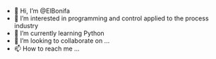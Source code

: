 - 👋 Hi, I’m @ElBonifa
- 👀 I’m interested in programming and control applied to the process industry
- 🌱 I’m currently learning Python 
- 💞️ I’m looking to collaborate on ...
- 📫 How to reach me ...

<!---
ElBonifa/ElBonifa is a ✨ special ✨ repository because its `README.md` (this file) appears on your GitHub profile.
You can click the Preview link to take a look at your changes.
--->
